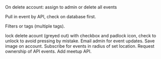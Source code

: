 <!-- Delete event button -->
<!-- Delete account -->
On delete account: assign to admin or delete all events
<!-- Admin account -->
<!-- Search within distance. -->
<!-- Map display multiple events. -->
<!-- Map zooms to geo location. -->
<!-- Delete all events passed previous day. -->
<!-- EventBrite ticket info - https://stackoverflow.com/questions/51290911/eventbrite-api-get-ticket-price-information-for-events -->
Pull in event by API, check on database first.
<!-- Make passwords secure -->
Filters or tags (multiple tags).
<!-- Admin select display. -->
<!-- Save organisation, address for registered users. -->


lock delete acount (greyed out) with checkbox and padlock icon, check to unlock to avoid pressing by mistake.
Email admin for event updates.
Save image on account.
Subscribe for events in radius of set location.
Request ownership of API events.
Add meetup API.